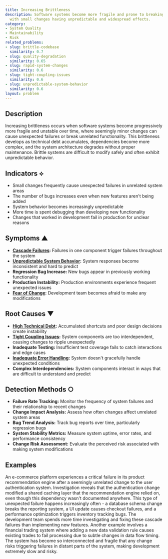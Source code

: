 ```yaml
---
title: Increasing Brittleness
description: Software systems become more fragile and prone to breaking over time,
  with small changes having unpredictable and widespread effects.
category:
- System Quality
- Maintainability
- Risk
related_problems:
- slug: brittle-codebase
  similarity: 0.7
- slug: quality-degradation
  similarity: 0.65
- slug: rapid-system-changes
  similarity: 0.6
- slug: tight-coupling-issues
  similarity: 0.6
- slug: unpredictable-system-behavior
  similarity: 0.6
layout: problem
---
```


## Description

Increasing brittleness occurs when software systems become progressively more fragile and unstable over time, where seemingly minor changes can cause unexpected failures or break unrelated functionality. This brittleness develops as technical debt accumulates, dependencies become more complex, and the system architecture degrades without proper maintenance. Brittle systems are difficult to modify safely and often exhibit unpredictable behavior.

## Indicators ⟡

- Small changes frequently cause unexpected failures in unrelated system areas
- The number of bugs increases even when new features aren't being added
- System behavior becomes increasingly unpredictable
- More time is spent debugging than developing new functionality
- Changes that worked in development fail in production for unclear reasons

## Symptoms ▲

- **[Cascade Failures](cascade-failures.md):** Failures in one component trigger failures throughout the system
- **[Unpredictable System Behavior](unpredictable-system-behavior.md):** System responses become inconsistent and hard to predict
- **Regression Bug Increase:** New bugs appear in previously working functionality
- **Production Instability:** Production environments experience frequent unexpected issues
- **[Fear of Change](fear-of-change.md):** Development team becomes afraid to make any modifications

## Root Causes ▼

- **[High Technical Debt](high-technical-debt.md):** Accumulated shortcuts and poor design decisions create instability
- **[Tight Coupling Issues](tight-coupling-issues.md):** System components are too interdependent, causing changes to ripple unexpectedly
- **Inadequate Testing:** Insufficient test coverage fails to catch interactions and edge cases
- **[Inadequate Error Handling](inadequate-error-handling.md):** System doesn't gracefully handle unexpected conditions
- **Complex Interdependencies:** System components interact in ways that are difficult to understand and predict

## Detection Methods ○

- **Failure Rate Tracking:** Monitor the frequency of system failures and their relationship to recent changes
- **Change Impact Analysis:** Assess how often changes affect unrelated system areas
- **Bug Trend Analysis:** Track bug reports over time, particularly regression bugs
- **System Stability Metrics:** Measure system uptime, error rates, and performance consistency
- **Change Risk Assessment:** Evaluate the perceived risk associated with making system modifications

## Examples

An e-commerce platform experiences a critical failure in its product recommendation engine after a seemingly unrelated change to the user authentication system. Investigation reveals that the authentication change modified a shared caching layer that the recommendation engine relied on, even though this dependency wasn't documented anywhere. This type of unexpected failure happens increasingly often - a database schema change breaks the reporting system, a UI update causes checkout failures, and a performance optimization triggers inventory tracking bugs. The development team spends more time investigating and fixing these cascade failures than implementing new features. Another example involves a financial trading system where adding a new data validation rule causes existing trades to fail processing due to subtle changes in data flow timing. The system has become so interconnected and fragile that any change risks triggering failures in distant parts of the system, making development extremely slow and risky.
